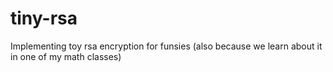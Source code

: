 # tiny-rsa

Implementing toy rsa encryption for funsies (also because we learn about it in one of my math classes)
